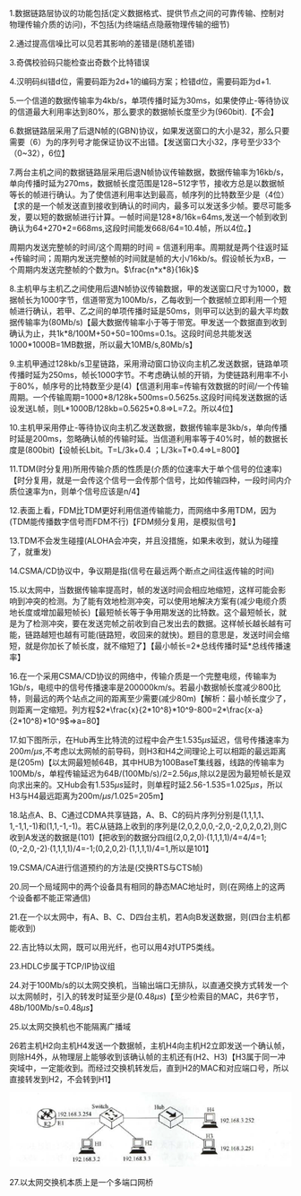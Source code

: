 1.数据链路层协议的功能包括(定义数据格式、提供节点之间的可靠传输、控制对物理传输介质的访问)，不包括(为终端结点隐蔽物理传输的细节)

2.通过提高信噪比可以见若其影响的差错是(随机差错)

3.奇偶校验码只能检查出奇数个比特错误

4.汉明码纠错d位，需要码距为2d+1的编码方案；检错d位，需要码距为d+1.

5.一个信道的数据传输率为4kb/s，单项传播时延为30ms，如果使停止-等待协议的信道最大利用率达到80%，那么要求的数据帧长度至少为(960bit).【不会】

6.数据链路层采用了后退N帧的(GBN)协议，如果发送窗口的大小是32，那么只要需要（6）为的序列号才能保证协议不出错。【发送窗口大小32，序号至少33个（0~32），6位】

7.两台主机之间的数据链路层采用后退N帧协议传输数据，数据传输率为16kb/s，单向传播时延为270ms，数据帧长度范围是128~512字节，接收方总是以数据帧等长的帧进行确认。为了使信道利用率达到最高，帧序列的比特数至少是（4位）【求的是一个帧发送直到接收到确认的时间内，最多可以发送多少帧。要尽可能多发，要以短的数据帧进行计算。一帧时间是128\*8/16k=64ms,发送一个帧到收到确认为64+270\*2=668ms,这段时间能发668/64=10.4帧，所以4位。】

周期内发送完整帧的时间/这个周期的时间 = 信道利用率。周期就是两个往返时延+传输时间；周期内发送完整帧的时间就是帧的大小/16kb/s。假设帧长为xB，一个周期内发送完整帧的个数为n。$\frac{n*x*8}{16k}$

8.主机甲与主机乙之间使用后退N帧协议传输数据，甲的发送窗口尺寸为1000，数据帧长为1000字节，信道带宽为100Mb/s，乙每收到一个数据帧立即利用一个短帧进行确认，若甲、乙之间的单项传播时延是50ms，则甲可以达到的最大平均数据传输率为(80Mb/s)【最大数据传输率小于等于带宽。甲发送一个数据直到收到确认为止，共1k\*8/100M+50+50=100ms=0.1s。这段时间总共能发送1000\*1000B=1MB数据，所以最大10MB/s,80Mb/s】

9.主机甲通过128kb/s卫星链路，采用滑动窗口协议向主机乙发送数据，链路单项传播时延为250ms，帧长1000字节。不考虑确认帧的开销，为使链路利用率不小于80%，帧序号的比特数至少是(4)【信道利用率=传输有效数据的时间/一个传输周期。一个传输周期=1000*8/128k+500ms=0.5625s.这段时间纯发送数据的话设发送L帧，则L\*1000B/128kb=0.5625\*0.8=>L=7.2。所以4位】

10.主机甲采用停止-等待协议向主机乙发送数据，数据传输率是3kb/s，单向传播时延是200ms，忽略确认帧的传输时延。当信道利用率等于40%时，帧的数据长度是(800bit)【设帧长Lbit。T=L/3k+0.4 ；L/3k=T*0.4=>L=800】

11.TDM(时分复用)所用传输介质的性质是(介质的位速率大于单个信号的位速率)【时分复用，就是一会传这个信号一会传那个信号，比如传输四种，一段时间内介质位速率为n，则单个信号应该是n/4】

12.表面上看，FDM比TDM更好利用信道传输能力，而网络中多用TDM，因为(TDM能传播数字信号而FDM不行)【FDM频分复用，是模拟信号】

13.TDM不会发生碰撞(ALOHA会冲突，并且没措施，如果未收到，就认为碰撞了，就重发)

14.CSMA/CD协议中，争议期是指(信号在最远两个断点之间往返传输的时间)

15.以太网中，当数据传输率提高时，帧的发送时间会相应地缩短，这样可能会影响到冲突的检测。为了能有效地检测冲突，可以使用地解决方案有(减少电缆介质地长度或增加最短帧长)【最短帧长等于争用期发送的比特数。这个最短帧长，就是为了检测冲突，要在发送完帧之前收到自己发出去的数据。这样帧长越长越有可能，链路越短也越有可能(链路短，收回来的就快)。题目的意思是，发送时间会缩短，就是你加长了帧长度，就不缩短了】【最小帧长=2\*总线传播时延\*总线传播速率】

16.在一个采用CSMA/CD协议的网络中，传输介质是一个完整电缆，传输率为1Gb/s，电缆中的信号传播速率是200000km/s。若最小数据帧长度减少800比特，则最远的两个站点之间的距离至少需要(减少80m)【解析：最小帧长度少了，则距离一定缩短。列方程$2*\frac{x}{2*10^8}*10^9-800=2*\frac{x-a}{2*10^8}*10^9$=>a=80】

17.如下图所示，在Hub再生比特流的过程中会产生$1.535\mu s$延迟，信号传播速率为$200m/\mu s$,不考虑以太网帧的前导码，则H3和H4之间理论上可以相距的最远距离是(205m)【以太网最短帧64B，其中HUB为100BaseT集线器，线路的传输率为100Mb/s，单程传输延迟为64B/(100Mb/s)/2=2.56$\mu s$,除以2是因为最短帧长是双向求出来的。又Hub会有1.535$\mu s$延时，则单程时延2.56-1.535=1.025$\mu s$，所以H3与H4最远距离为200m/$\mu s$/1.025=205m】

18.站点A、B、C通过CDMA共享链路，A、B、C的码片序列分别是(1,1,1,1、1,-1,1,-1)和(1,1,-1,-1)。若C从链路上收到的序列是(2,0,2,0,0,-2,0,-2,0,2,0,2),则C收到A发送的数据是(101)【把收到的数据分四组(2,0,2,0)·(1,1,1,1)/4=4/4=1;(0,-2,0,-2)·(1,1,1,1)/4=-1;(0,2,0,2)·(1,1,1,1)/4=1,所以是101】

19.CSMA/CA进行信道预约的方法是(交换RTS与CTS帧)

20.同一个局域网中的两个设备具有相同的静态MAC地址时，则(在网络上的这两个设备都不能正常通信)

21.在一个以太网中，有A、B、C、D四台主机，若A向B发送数据，则(四台主机都能收到)

22.吉比特以太网，既可以用光纤，也可以用4对UTP5类线。

23.HDLC步属于TCP/IP协议组

24.对于100Mb/s的以太网交换机，当输出端口无排队，以直通交换方式转发一个以太网帧时，引入的转发时延至少是(0.48$\mu s$)【至少检索目的MAC，共6字节，48b/100Mb/s=0.48$\mu s$】

25.以太网交换机也不能隔离广播域

26若主机H2向主机H4发送一个数据帧，主机H4向主机H2立即发送一个确认帧，则除H4外，从物理层上能够收到该确认帧的主机还有(H2、H3)【H3属于同一冲突域中，一定能收到。而经过交换机转发后，直到H2的MAC和对应端口号，所以直接转发到H2，不会转到H1】

![26图](../cn_picture/3/26图.png)

27.以太网交换机本质上是一个多端口网桥

